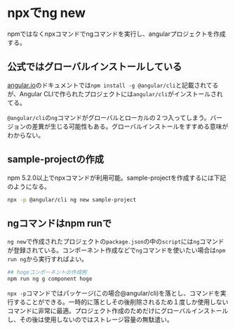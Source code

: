 # npxでng new

npmではなくnpxコマンドでngコマンドを実行し、angularプロジェクトを作成する。

## 公式ではグローバルインストールしている

[angular.io](https://angular.io)のドキュメントでは`npm install -g @angular/cli`と記載されてるが、Angular CLIで作られたプロジェクトには`angular/cli`がインストールされてる。

`@angular/cli`の`ng`コマンドがグローバルとローカルの２つ入ってしまう。バージョンの差異が生じる可能性もある。グローバルインストールをすすめる意味がわからない。

## sample-projectの作成

npm 5.2.0以上でnpxコマンドが利用可能。sample-projectを作成するには下記のようになる。

```bash
npx -p @angular/cli ng new sample-project
```

## ngコマンドはnpm runで

`ng new`で作成されたプロジェクトの`package.json`の中の`script`には`ng`コマンドが登録されている。コンポーネント作成などで`ng`コマンドを使いたい場合は`npm run ng`から実行すればよい。

```bash
## hogeコンポーネントの作成例
npm run ng g component hoge
```

`npx -p`コマンドではパッケージ(この場合@angular/cli)を落とし、コマンドを実行することができる。一時的に落としその後削除されるため１度しか使用しないコマンドに非常に最適。プロジェクト作成のためだけにグローバルインストールし、その後は使用しないのではストレージ容量の無駄遣い。
